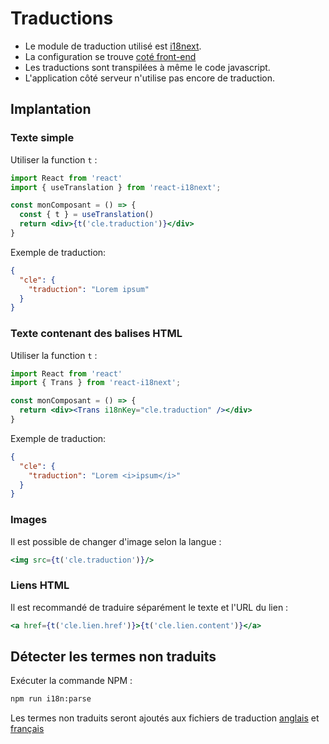 # Traductions

* Le module de traduction utilisé est [i18next](https://www.i18next.com/).
* La configuration se trouve [coté front-end](src/front-end/typescript/lib/i18n)
* Les traductions sont transpilées à même le code javascript.
* L'application côté serveur n'utilise pas encore de traduction.

## Implantation

### Texte simple

Utiliser la function `t` :

```jsx
import React from 'react'
import { useTranslation } from 'react-i18next';

const monComposant = () => {
  const { t } = useTranslation()
  return <div>{t('cle.traduction')}</div>
}
```

Exemple de traduction: 

```json
{
  "cle": {
    "traduction": "Lorem ipsum"
  }
}
```

### Texte contenant des balises HTML


Utiliser la function `t` :

```jsx
import React from 'react'
import { Trans } from 'react-i18next';

const monComposant = () => {
  return <div><Trans i18nKey="cle.traduction" /></div>
}
```

Exemple de traduction: 

```json
{
  "cle": {
    "traduction": "Lorem <i>ipsum</i>"
  }
}
```

### Images

Il est possible de changer d'image selon la langue :

```jsx
<img src={t('cle.traduction')}/>
```

### Liens HTML

Il est recommandé de traduire séparément le texte et l'URL du lien :

```jsx
<a href={t('cle.lien.href')}>{t('cle.lien.content')}</a>
```

## Détecter les termes non traduits

Exécuter la commande NPM :

```bash
npm run i18n:parse
```

Les termes non traduits seront ajoutés aux fichiers de traduction [anglais](src/front-end/typescript/lib/i18n/locales/en/translation.json) et [français](src/front-end/typescript/lib/i18n/locales/fr/translation.json)